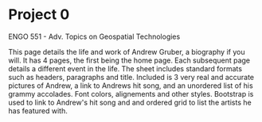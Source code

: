 # Project 0

ENGO 551 - Adv. Topics on Geospatial Technologies

This page details the life and work of Andrew Gruber, a biography if you will. It has 4 pages, the first being the home page. Each subsequent page details a different event in the life. The sheet includes standard formats such as headers, paragraphs and title. Included is 3 very real and accurate pictures of Andrew, a link to Andrews hit song, and an unordered list of his grammy accolades. Font colors, alignements and other styles. Bootstrap is used to link to Andrew's hit song and and ordered grid to list the artists he has featured with. 

